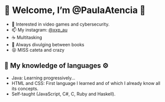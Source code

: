 # 🎇 Welcome, I’m @PaulaAtencia 👋


- 👀 Interested in video games and cybersecurity.
- 📫 My instagram: [@xxp_au](https://www.instagram.com/xxp_au/)
- ☕ Multitasking
- 📖 Always divulging between books
- 😝 MISS cateta and crazy

## 🧠 My knowledge of languages ⚙️
- Java: Learning progressively...
- HTML and CSS: First language I learned and of which I already know all its concepts.
- Self-taught (JavaScript, C#, C, Ruby and Haskell).
<!---
PaulaAtencia/PaulaAtencia is a ✨ special ✨ repository because its `README.md` (this file) appears on your GitHub profile.
You can click the Preview link to take a look at your changes.
--->
